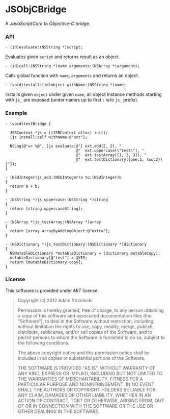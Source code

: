 JSObjCBridge
============

A *JavaScriptCore* to *Objective-C* bridge.

### API

```objc
- (id)evaluate:(NSString *)script;
```

Evaluates given `script` and returns result as an object.

```objc
- (id)call:(NSString *)name arguments:(NSArray *)arguments;
```

Calls global function with `name`, `arguments` and returns an object.

```objc
- (void)install:(id)object withName:(NSString *)name;
```

Installs given `object` under given `name`, all object instance methods
starting with `js_` are exposed (under names up to first `:` w/o `js_` prefix).

### Example

```objc
- (void)testBridge {

  JSBContext *js = [[JSBContext alloc] init];
  [js install:self withName:@"ext"];

  NSLog(@"=> %@", [js evaluate:@"[ ext.add(2, 2), "
                               @"  ext.uppercase(\"test\"), "
                               @"  ext.testArray([1, 2, 3]), "
                               @"  ext.testDictionary({one:1, two:2}) ]"]);
}

- (NSUInteger)js_add:(NSUInteger)a to:(NSUInteger)b
{
  return a + b;
}

- (NSString *)js_uppercase:(NSString *)string
{
  return [string uppercaseString];
}

- (NSArray *)js_testArray:(NSArray *)array
{
  return [array arrayByAddingObject:@"extra"];
}

- (NSDictionary *)js_testDictionary:(NSDictionary *)dictionary
{
  NSMutableDictionary *mutableDictionary = [dictionary mutableCopy];
  mutableDictionary[@"test"] = @YES;
  return [mutableDictionary copy];
}
```

### License

This software is provided under *MIT* license:

> Copyright (c) 2012 Adam Strzelecki
>
> Permission is hereby granted, free of charge, to any person obtaining a copy
> of this software and associated documentation files (the "Software"), to deal
> in the Software without restriction, including without limitation the rights
> to use, copy, modify, merge, publish, distribute, sublicense, and/or sell
> copies of the Software, and to permit persons to whom the Software is
> furnished to do so, subject to the following conditions:
>
> The above copyright notice and this permission notice shall be included in
> all copies or substantial portions of the Software.
>
> THE SOFTWARE IS PROVIDED "AS IS", WITHOUT WARRANTY OF ANY KIND, EXPRESS OR
> IMPLIED, INCLUDING BUT NOT LIMITED TO THE WARRANTIES OF MERCHANTABILITY,
> FITNESS FOR A PARTICULAR PURPOSE AND NONINFRINGEMENT. IN NO EVENT SHALL THE
> AUTHORS OR COPYRIGHT HOLDERS BE LIABLE FOR ANY CLAIM, DAMAGES OR OTHER
> LIABILITY, WHETHER IN AN ACTION OF CONTRACT, TORT OR OTHERWISE, ARISING FROM,
> OUT OF OR IN CONNECTION WITH THE SOFTWARE OR THE USE OR OTHER DEALINGS IN THE
> SOFTWARE.
